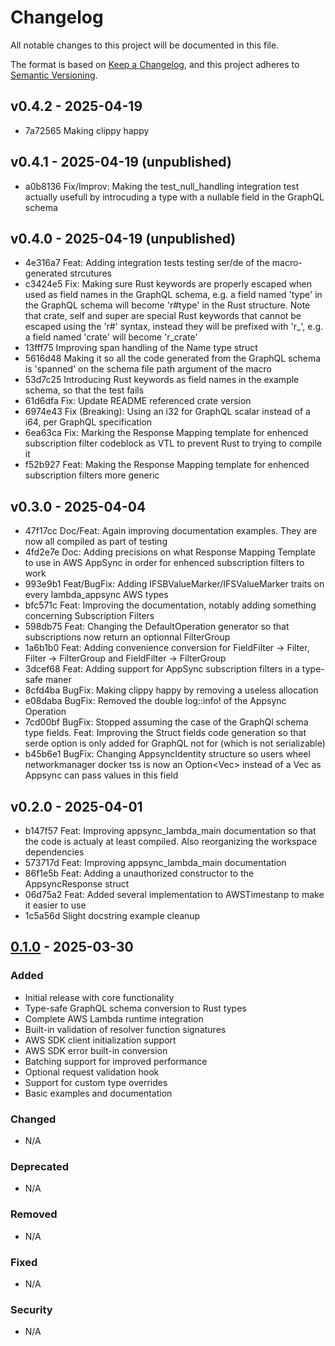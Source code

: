 # Changelog

All notable changes to this project will be documented in this file.

The format is based on [Keep a Changelog](https://keepachangelog.com/en/1.1.0/),
and this project adheres to [Semantic Versioning](https://semver.org/spec/v2.0.0.html).

## v0.4.2 - 2025-04-19

- 7a72565 Making clippy happy


## v0.4.1 - 2025-04-19 (unpublished)

- a0b8136 Fix/Improv: Making the test_null_handling integration test actually usefull by introcuding a type with a nullable field in the GraphQL schema

## v0.4.0 - 2025-04-19 (unpublished)

- 4e316a7 Feat: Adding integration tests testing ser/de of the macro-generated strcutures
- c3424e5 Fix: Making sure Rust keywords are properly escaped when used as field names in the GraphQL schema, e.g. a field named 'type' in the GraphQL schema will become 'r#type' in the Rust structure. Note that crate, self and super are special Rust keywords that cannot be escaped using the 'r#' syntax, instead they will be prefixed with 'r_', e.g. a field named 'crate' will become 'r_crate'
- 13fff75 Improving span handling of the Name type struct
- 5616d48 Making it so all the code generated from the GraphQL schema is 'spanned' on the schema file path argument of the macro
- 53d7c25 Introducing Rust keywords as field names in the example schema, so that the test fails
- 61d6dfa Fix: Update README referenced crate version
- 6974e43 Fix (Breaking): Using an i32 for GraphQL scalar  instead of a i64, per GraphQL specification
- 6ea63ca Fix: Marking the Response Mapping template for enhenced subscription filter codeblock as VTL to prevent Rust to trying to compile it
- f52b927 Feat: Making the Response Mapping template for enhenced subscription filters more generic

## v0.3.0 - 2025-04-04

- 47f17cc Doc/Feat: Again improving documentation examples. They are now all compiled as part of testing
- 4fd2e7e Doc: Adding precisions on what Response Mapping Template to use in AWS AppSync in order for enhenced subscription filters to work
- 993e9b1 Feat/BugFix: Adding IFSBValueMarker/IFSValueMarker traits on every lambda_appsync AWS types
- bfc571c Feat: Improving the documentation, notably adding something concerning Subscription Filters
- 598db75 Feat: Changing the DefaultOperation generator so that subscriptions now return an optionnal FilterGroup
- 1a6b1b0 Feat: Adding convenience conversion for FieldFilter -> Filter, Filter -> FilterGroup and FieldFilter -> FilterGroup
- 3dcef68 Feat: Adding support for AppSync subscription filters in a type-safe maner
- 8cfd4ba BugFix: Making clippy happy by removing a useless allocation
- e08daba BugFix: Removed the double log::info! of the Appsync Operation
- 7cd00bf BugFix: Stopped assuming the case of the GraphQl schema type fields. Feat: Improving the Struct fields code generation so that serde option  is only added for GraphQL  not for  (which is not serializable)
- b45b6e1 BugFix: Changing AppsyncIdentity structure so users wheel networkmanager docker tss is now an Option<Vec<String>> instead of a Vec<String> as Appsync can pass  values in this field

## v0.2.0 - 2025-04-01

- b147f57 Feat: Improving appsync_lambda_main documentation so that the code is actualy at least compiled. Also reorganizing the workspace dependencies
- 573717d Feat: Improving appsync_lambda_main documentation
- 86f1e5b Feat: Adding a unauthorized constructor to the AppsyncResponse struct
- 06d75a2 Feat: Added several implementation to AWSTimestanp to make it easier to use
- 1c5a56d Slight docstring example cleanup

## [0.1.0] - 2025-03-30

### Added
- Initial release with core functionality
- Type-safe GraphQL schema conversion to Rust types
- Complete AWS Lambda runtime integration
- Built-in validation of resolver function signatures
- AWS SDK client initialization support
- AWS SDK error built-in conversion
- Batching support for improved performance
- Optional request validation hook
- Support for custom type overrides
- Basic examples and documentation

### Changed
- N/A

### Deprecated
- N/A

### Removed
- N/A

### Fixed
- N/A

### Security
- N/A

[0.1.0]: https://github.com/JeremieRodon/lambda-appsync/releases/tag/v0.1.0
